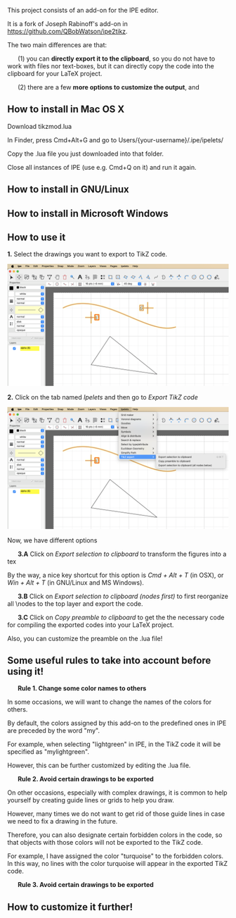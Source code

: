This project consists of an add-on for the IPE editor.

It is a fork of Joseph Rabinoff's add-on in https://github.com/QBobWatson/ipe2tikz.

The two main differences are that:

&nbsp;&nbsp;&nbsp;&nbsp;&nbsp;&nbsp;(1) you can **directly export it to the clipboard**, so you do not have to work with files nor text-boxes, but it can directly copy the code into the clipboard for your LaTeX project.

&nbsp;&nbsp;&nbsp;&nbsp;&nbsp;&nbsp;(2) there are a few **more options to customize the output**, and

## How to install in Mac OS X

Download tikzmod.lua

In Finder, press Cmd+Alt+G and go to Users/{your-username}/.ipe/ipelets/

Copy the .lua file you just downloaded into that folder.

Close all instances of IPE (use e.g. Cmd+Q on it) and run it again.

## How to install in GNU/Linux


## How to install in Microsoft Windows


## How to use it

**1.** Select the drawings you want to export to TikZ code.
<p align="center">
<img src="https://github.com/aruizdealarcon/ipetikzmod/blob/main/readme_files/selection.png?raw=true" width="600"/>
</p>

**2.** Click on the tab named _Ipelets_ and then go to _Export TikZ code_
<p align="center">
<img src="https://github.com/aruizdealarcon/ipetikzmod/blob/main/readme_files/menu.png?raw=true" width="600"/>
</p>

Now, we have different options

&nbsp;&nbsp;&nbsp;&nbsp;&nbsp;&nbsp;**3.A** Click on _Export selection to clipboard_ to transform the figures into a tex

By the way, a nice key shortcut for this option is _Cmd + Alt + T_ (in OSX), or _Win + Alt + T_ (in GNU/Linux and MS Windows).
    
&nbsp;&nbsp;&nbsp;&nbsp;&nbsp;&nbsp;**3.B** Click on _Export selection to clipboard (nodes first)_ to first reorganize all \nodes to the top layer and export the code.


&nbsp;&nbsp;&nbsp;&nbsp;&nbsp;&nbsp;**3.C** Click on _Copy preamble to clipboard_ to get the the necessary code for compiling the exported codes into your LaTeX project.

Also, you can customize the preamble on the .lua file!

## Some useful rules to take into account before using it!

&nbsp;&nbsp;&nbsp;&nbsp;&nbsp;&nbsp;**Rule 1. Change some color names to others**

In some occasions, we will want to change the names of the colors for others.

By default, the colors assigned by this add-on to the predefined ones in IPE are preceded by the word "my".

For example, when selecting "lightgreen" in IPE, in the TikZ code it will be specified as "mylightgreen".

However, this can be further customized by editing the .lua file.

&nbsp;&nbsp;&nbsp;&nbsp;&nbsp;&nbsp;**Rule 2. Avoid certain drawings to be exported**

On other occasions, especially with complex drawings, it is common to help yourself by creating guide lines or grids to help you draw.

However, many times we do not want to get rid of those guide lines in case we need to fix a drawing in the future.

Therefore, you can also designate certain forbidden colors in the code, so that objects with those colors will not be exported to the TikZ code.

For example, I have assigned the color "turquoise" to the forbidden colors. In this way, no lines with the color turquoise will appear in the exported TikZ code.

&nbsp;&nbsp;&nbsp;&nbsp;&nbsp;&nbsp;**Rule 3. Avoid certain drawings to be exported**

## How to customize it further!
